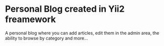 Personal Blog created in Yii2 freamework
============================

A personal blog where you can add articles, 
edit them in the admin area, 
the ability to browse by category and more...

